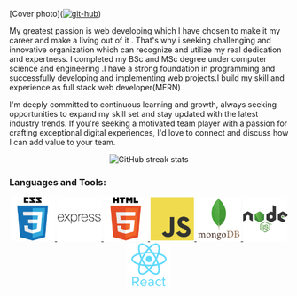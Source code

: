 [Cover photo](<a href="https://ibb.co/5sbgbLb"><img src="https://i.ibb.co/6Dj7jFj/git-hub.jpg" alt="git-hub" border="0"></a>)

 My greatest passion is web developing which I have chosen to make it my career and make a living out of it . That's why i seeking challenging and innovative organization which can recognize and utilize my real dedication and expertness. I completed my BSc and MSc degree under computer science and engineering .I have a strong foundation in programming and successfully developing and implementing web projects.I build my skill and experience as full stack web developer(MERN) .

I'm deeply committed to continuous learning and growth, always seeking opportunities to expand my skill set and stay updated with the latest industry trends. If you're seeking a motivated team player with a passion for crafting exceptional digital experiences, I'd love to connect and discuss how I can add value to your team.


<div align="center">
  
![GitHub streak stats](https://streak-stats.demolab.com/?user=AKsamrat)  
</div>
<div>
  <h3 align="left">Languages and Tools:</h3>
<p align="center"> <a href="https://www.w3schools.com/css/" target="_blank" rel="noreferrer"> <img src="https://raw.githubusercontent.com/devicons/devicon/master/icons/css3/css3-original-wordmark.svg" alt="css3" width="80" height="80"/> </a> <a href="https://expressjs.com" target="_blank" rel="noreferrer"> <img src="https://raw.githubusercontent.com/devicons/devicon/master/icons/express/express-original-wordmark.svg" alt="express" width="80" height="80"/> </a> <a href="https://www.w3.org/html/" target="_blank" rel="noreferrer"> <img src="https://raw.githubusercontent.com/devicons/devicon/master/icons/html5/html5-original-wordmark.svg" alt="html5" width="80" height="80"/> </a> <a href="https://developer.mozilla.org/en-US/docs/Web/JavaScript" target="_blank" rel="noreferrer"> <img src="https://raw.githubusercontent.com/devicons/devicon/master/icons/javascript/javascript-original.svg" alt="javascript" width="80" height="80"/> </a> <a href="https://www.mongodb.com/" target="_blank" rel="noreferrer"> <img src="https://raw.githubusercontent.com/devicons/devicon/master/icons/mongodb/mongodb-original-wordmark.svg" alt="mongodb" width="80" height="80"/> </a> <a href="https://nodejs.org" target="_blank" rel="noreferrer"> <img src="https://raw.githubusercontent.com/devicons/devicon/master/icons/nodejs/nodejs-original-wordmark.svg" alt="nodejs" width="80" height="80"/> </a> <a href="https://reactjs.org/" target="_blank" rel="noreferrer"> <img src="https://raw.githubusercontent.com/devicons/devicon/master/icons/react/react-original-wordmark.svg" alt="react" width="80" height="80"/> </a> </p>
</div>

